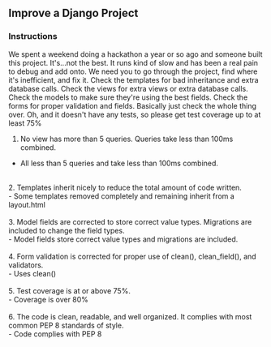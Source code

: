 ## Improve a Django Project <br />

### Instructions ###


We spent a weekend doing a hackathon a year or so ago and someone built this project. It's...not the best. It runs kind of slow and has been a real pain to debug and add onto. We need you to go through the project, find where it's inefficient, and fix it. Check the templates for bad inheritance and extra database calls. Check the views for extra views or extra database calls. Check the models to make sure they're using the best fields. Check the forms for proper validation and fields. Basically just check the whole thing over. Oh, and it doesn't have any tests, so please get test coverage up to at least 75% <br />

1. No view has more than 5 queries. Queries take less than 100ms combined. <br />
- All less than 5 queries and take less than 100ms combined. <br />
<br />
2. Templates inherit nicely to reduce the total amount of code written. <br />
- Some templates removed completely and remaining inherit from a layout.html <br />
<br />
3. Model fields are corrected to store correct value types. Migrations are included to change the field types.<br />
- Model fields store correct value types and migrations are included.<br />
<br />
4. Form validation is corrected for proper use of clean(), clean_field(), and validators. <br />
-  Uses clean() <br />
<br />
5. Test coverage is at or above 75%. <br />
- Coverage is over 80% <br />
<br />
6. The code is clean, readable, and well organized. It complies with most common PEP 8 standards of style. <br />
- Code complies with PEP 8 <br />
<br />

